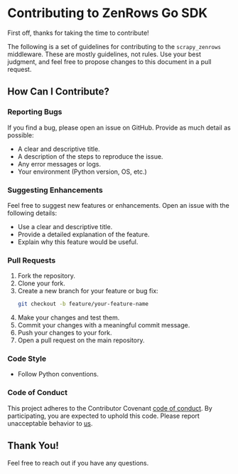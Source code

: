 # Contributing to ZenRows Go SDK

First off, thanks for taking the time to contribute!

The following is a set of guidelines for contributing to the `scrapy_zenrows` middleware. These are mostly guidelines, not rules. Use your best judgment, and feel free to propose changes to this document in a pull request.

## How Can I Contribute?

### Reporting Bugs

If you find a bug, please open an issue on GitHub. Provide as much detail as possible:

- A clear and descriptive title.
- A description of the steps to reproduce the issue.
- Any error messages or logs.
- Your environment (Python version, OS, etc.)

### Suggesting Enhancements

Feel free to suggest new features or enhancements. Open an issue with the following details:

- Use a clear and descriptive title.
- Provide a detailed explanation of the feature.
- Explain why this feature would be useful.

### Pull Requests

1. Fork the repository.
2. Clone your fork.
3. Create a new branch for your feature or bug fix:
   ```bash
   git checkout -b feature/your-feature-name
   ```
4. Make your changes and test them.
5. Commit your changes with a meaningful commit message.
6. Push your changes to your fork.
7. Open a pull request on the main repository.

### Code Style

- Follow Python conventions.

### Code of Conduct

This project adheres to the Contributor Covenant [code of conduct](./CODE_OF_CONDUCT.md). By participating, you are expected to uphold this code. Please report unacceptable behavior to [us](https://www.zenrows.com/contact).

## Thank You!

Feel free to reach out if you have any questions.
